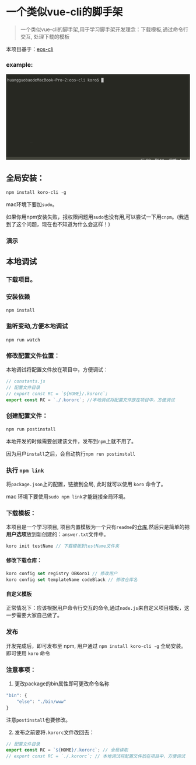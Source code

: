 # 一个类似vue-cli的脚手架
> 一个类似vue-cli的脚手架,用于学习脚手架开发理念：下载模板,通过命令行交互, 处理下载的模板

本项目基于：[eos-cli](https://github.com/YvetteLau/Blog/tree/master/eos-cli)

### example:

![](./example.gif)

## 全局安装：

```js
npm install koro-cli -g
```

mac环境下要加`sudo`。

如果你用npm安装失败，报权限问题用`sudo`也没有用,可以尝试一下用`cnpm`。(我遇到了这个问题，现在也不知道为什么会这样！)

### 演示


## 本地调试

### 下载项目。

### 安装依赖

`npm install`

### 监听变动,方便本地调试

`npm run watch`

### 修改配置文件位置：

本地调试将配置文件放在项目中，方便调试：

```js
// constants.js
// 配置文件目录
// export const RC = `${HOME}/.kororc`;
export const RC = `./.kororc`; //本地调试将配置文件放在项目中，方便调试
```

### 创建配置文件：

```js
npm run postinstall
```

本地开发的时候需要创建该文件，发布到`npm`上就不用了。

因为用户`install`之后，会自动执行`npm run postinstall`

### 执行 `npm link`

将`package.json`上的配置，链接到全局, 此时就可以使用 `koro` 命令了。

mac 环境下要使用`sudo npm link`才能链接全局环境。

### 下载模板：

本项目是一个学习项目, 项目内置模板为一个只有`readme`的[仓库](https://github.com/OBKoro1/Brush_algorithm),然后只是简单的把**用户选项**放到新创建的：`answer.txt`文件中。

```js
koro init testName // 下载模板到testName文件夹
```

#### 修改下载仓库：

```js
koro config set registry OBKoro1 // 修改用户
koro config set templateName codeBlack // 修改仓库名
```

#### 自定义模板

正常情况下：应该根据用户命令行交互的命令,通过`node.js`来自定义项目模板，这一步需要大家自己做了。

### 发布

开发完成后，即可发布至 npm, 用户通过 `npm install koro-cli -g` 全局安装。 即可使用 `koro` 命令

### 注意事项： 

1. 更改package的bin属性即可更改命令名称

```js
"bin": {
    "else": "./bin/www"
}
```

注意`postinstall`也要修改。

2. 发布之前要将`.kororc`文件改回去：

```js
// 配置文件目录
export const RC = `${HOME}/.kororc`; // 全局读取
// export const RC = `./.kororc`; // 本地调试将配置文件放在项目中，方便调试
```


